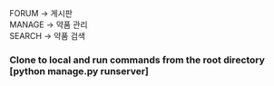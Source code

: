 FORUM -> 게시판 <br>
MANAGE -> 약품 관리 <br>
SEARCH -> 약품 검색 <br>


<h3> Clone to local and run commands from the root directory [python manage.py runserver] </h3> 
